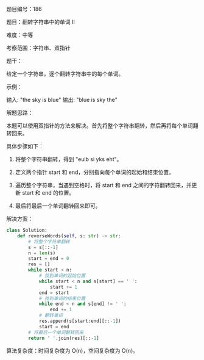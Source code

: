 题目编号：186

题目：翻转字符串中的单词 II

难度：中等

考察范围：字符串、双指针

题干：

给定一个字符串，逐个翻转字符串中的每个单词。

示例：

输入: "the sky is blue"
输出: "blue is sky the"

解题思路：

本题可以使用双指针的方法来解决。首先将整个字符串翻转，然后再将每个单词翻转回来。

具体步骤如下：

1. 将整个字符串翻转，得到 "eulb si yks eht"。

2. 定义两个指针 start 和 end，分别指向每个单词的起始和结束位置。

3. 遍历整个字符串，当遇到空格时，将 start 和 end 之间的字符翻转回来，并更新 start 和 end 的位置。

4. 最后将最后一个单词翻转回来即可。

解决方案：

```python
class Solution:
    def reverseWords(self, s: str) -> str:
        # 将整个字符串翻转
        s = s[::-1]
        n = len(s)
        start = end = 0
        res = []
        while start < n:
            # 找到单词的起始位置
            while start < n and s[start] == ' ':
                start += 1
            end = start
            # 找到单词的结束位置
            while end < n and s[end] != ' ':
                end += 1
            # 翻转单词
            res.append(s[start:end][::-1])
            start = end
        # 将最后一个单词翻转回来
        return ' '.join(res)[::-1]
```

算法复杂度：时间复杂度为 O(n)，空间复杂度为 O(n)。